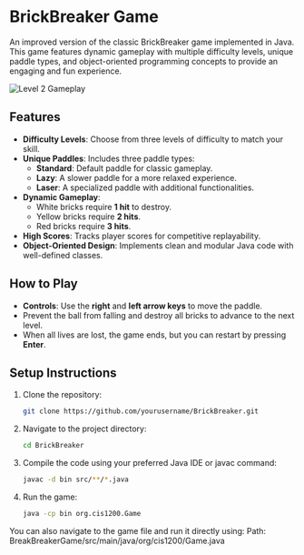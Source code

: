 # BrickBreaker Game

An improved version of the classic BrickBreaker game implemented in Java. This game features dynamic gameplay with multiple difficulty levels, unique paddle types, and object-oriented programming concepts to provide an engaging and fun experience.

![Level 2 Gameplay](pictures/level2.jpeg)

## Features

- **Difficulty Levels**: Choose from three levels of difficulty to match your skill.
- **Unique Paddles**: Includes three paddle types:
  - **Standard**: Default paddle for classic gameplay.
  - **Lazy**: A slower paddle for a more relaxed experience.
  - **Laser**: A specialized paddle with additional functionalities.
- **Dynamic Gameplay**:
  - White bricks require **1 hit** to destroy.
  - Yellow bricks require **2 hits**.
  - Red bricks require **3 hits**.
- **High Scores**: Tracks player scores for competitive replayability.
- **Object-Oriented Design**: Implements clean and modular Java code with well-defined classes.

## How to Play

- **Controls**: Use the **right** and **left arrow keys** to move the paddle.
- Prevent the ball from falling and destroy all bricks to advance to the next level.
- When all lives are lost, the game ends, but you can restart by pressing **Enter**.

## Setup Instructions

1. Clone the repository:
   ```bash
   git clone https://github.com/yourusername/BrickBreaker.git

2. Navigate to the project directory:
   ```bash
   cd BrickBreaker

3. Compile the code using your preferred Java IDE or javac command:
   ```bash
   javac -d bin src/**/*.java

4. Run the game:
    ```bash
   java -cp bin org.cis1200.Game

You can also navigate to the game file and run it directly using:
Path: BreakBreakerGame/src/main/java/org/cis1200/Game.java






